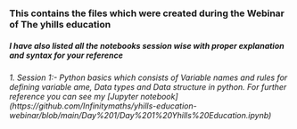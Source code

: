 <h3> This contains the files which were created during the Webinar of The yhills education </h3>

<h5> I have also listed all the notebooks session wise with  proper explanation and syntax for your reference </h5>

<h6>
1. Session 1:- Python basics which consists of Variable names and rules for defining variable ame, Data types and Data structure in python. For further reference you can see my [Jupyter notebook](https://github.com/Infinitymaths/yhills-education-webinar/blob/main/Day%201/Day%201%20Yhills%20Education.ipynb)

  
  
</h6>
